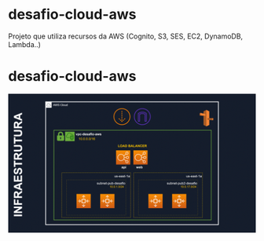 # desafio-cloud-aws
Projeto que utiliza recursos da AWS (Cognito, S3, SES, EC2, DynamoDB, Lambda..)

# desafio-cloud-aws

![signin](./img/demo.gif)
